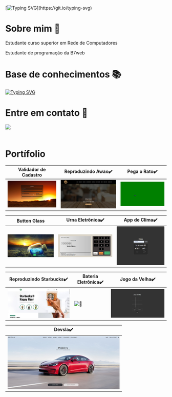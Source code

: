 [![Typing SVG](https://readme-typing-svg.herokuapp.com?color=%2311F766&duration=4000&multiline=true&height=80&lines=KertonMarinho%40127.0.0.1;console.log(Welcome!!!);Welcome!!!)](https://git.io/typing-svg)



<div>
<h1>Sobre mim 💬</h1>
<img align='right' height=250 src="https://immediatesafety.org/wp-content/uploads/aliens.gif" alt="">
    
    
    
    
    
    
    
<p>Estudante curso superior em Rede de Computadores</p>
<p>Estudante de programação da B7web</p>
    
<h1>Base de conhecimentos 📚</h1>
<img align='right' height=200/>      
    
    
[![Typing SVG](https://readme-typing-svg.herokuapp.com?color=%23040C10&duration=1000&multiline=true&height=160&lines=Javascript;Typescript;Html;Css;Python;Git;C;node(estudando))](https://git.io/typing-svg)
    


<h1>Entre em contato 📨</h1>
<div>
    <!-- <a href="#" target="_blank"><img src="" target="_blank"/></a> -->
    <a href="https://www.linkedin.com/in/kerton-marinho-776aba208/"><img src="https://img.shields.io/badge/-LinkedIn-%230077B5?style=for-the-badge&logo=linkedin&logoColor=white" target="_blank"></a>
</div>
<br>
 
 
 
<p><h1>Portífolio</h1></p>

| Validador de Cadastro | Reproduzindo Awax:heavy_check_mark: |Pega o Rato:heavy_check_mark: |
|------------|------------|------------|
|<a href="https://github.com/KertonMarinho/validador-de-cadastro"><img  width="350" alt="🦑" src="https://github.com/KertonMarinho/validador-de-cadastro/blob/main/screen.png"> </a> |<a href="https://github.com/KertonMarinho/Recriando-Awax"><img  width="350" alt="🦑" src="https://github.com/KertonMarinho/Recriando-Awax/blob/main/assets/images/screenshorts.png"> </a>|<a href="https://github.com/KertonMarinho/Pega-Rato"><img  width="350" alt="🦑" src="https://github.com/KertonMarinho/Pega-Rato/blob/main/assets/screeshorts.png"> </a>


 

| Button Glass | Urna Eletrônica:heavy_check_mark: | App de Clima:heavy_check_mark: |
|------------|------------|------------|
|<a href="https://github.com/KertonMarinho/Button-glass"><img  width="350" alt="🦑" src="https://github.com/KertonMarinho/Button-glass/blob/main/images/screenshort.png"> </a>|<a href="https://github.com/KertonMarinho/Urna-eletronica"><img  width="350" alt="🦑" src="https://github.com/KertonMarinho/Urna-eletronica/blob/main/screenshorts.png"> </a>|<a href="https://github.com/KertonMarinho/App-de-Clima"><img  width="350" alt="🦑" src="https://github.com/KertonMarinho/App-de-Clima/blob/main/screenshorts.png"> </a>




| Reproduzindo Starbucks:heavy_check_mark: | Bateria Eletrônica:heavy_check_mark: |Jogo da Velha:heavy_check_mark: |
|------------|------------|------------|
|<a href="https://github.com/KertonMarinho/Reproduzindo-Starbucks"><img  width="350" alt="🦑" src="https://github.com/KertonMarinho/Reproduzindo-Starbucks/blob/main/screenshort.png"> </a> |<a href="https://github.com/KertonMarinho/Bateria-Eletronica"><img  width="350" alt="🦑" src="https://github.com/KertonMarinho/Bateria-Eletronica/blob/main/screenshot2.png"> </a>|<a href="https://github.com/KertonMarinho/Jogo-da-velha"><img  width="350" alt="🦑" src="https://github.com/KertonMarinho/Jogo-da-velha/blob/main/screenshorts.png"> </a>



| Devsla:heavy_check_mark: |
|------------|
|<a href="https://github.com/KertonMarinho/Devsla"><img  width="350" alt="🦑" src="https://github.com/KertonMarinho/Devsla/blob/main/screenshort.png"> </a>

